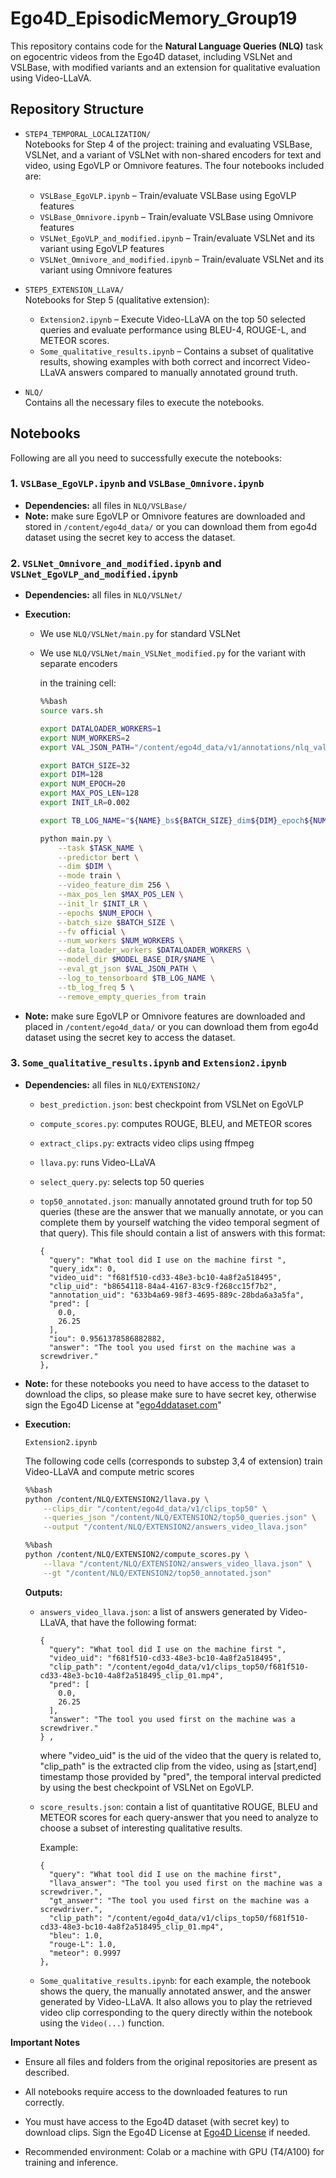 # Ego4D_EpisodicMemory_Group19

This repository contains code for the **Natural Language Queries (NLQ)** task on egocentric videos from the Ego4D dataset, including VSLNet and VSLBase, with modified variants and an extension for qualitative evaluation using Video-LLaVA.

## Repository Structure

- `STEP4_TEMPORAL_LOCALIZATION/`  
  Notebooks for Step 4 of the project: training and evaluating VSLBase, VSLNet, and a variant of VSLNet with non-shared encoders for text and video, using EgoVLP or Omnivore features. The four notebooks included are:  
  - `VSLBase_EgoVLP.ipynb` – Train/evaluate VSLBase using EgoVLP features  
  - `VSLBase_Omnivore.ipynb` – Train/evaluate VSLBase using Omnivore features  
  - `VSLNet_EgoVLP_and_modified.ipynb` – Train/evaluate VSLNet and its variant using EgoVLP features  
  - `VSLNet_Omnivore_and_modified.ipynb` – Train/evaluate VSLNet and its variant using Omnivore features


- `STEP5_EXTENSION_LLaVA/`  
  Notebooks for Step 5 (qualitative extension):  
  - `Extension2.ipynb` – Execute Video-LLaVA on the top 50 selected queries and evaluate performance using BLEU-4, ROUGE-L, and METEOR scores.  
  - `Some_qualitative_results.ipynb` – Contains a subset of qualitative results, showing examples with both correct and incorrect Video-LLaVA answers compared to manually annotated ground truth.

- `NLQ/`  
  Contains all the necessary files to execute the notebooks.

## Notebooks

Following are all you need to successfully execute the notebooks:

### 1. `VSLBase_EgoVLP.ipynb` and `VSLBase_Omnivore.ipynb`
- **Dependencies:** all files in `NLQ/VSLBase/`  
- **Note:** make sure EgoVLP or Omnivore features are downloaded and stored in `/content/ego4d_data/` or you can download them from ego4d dataset using the secret key to access the dataset.

### 2. `VSLNet_Omnivore_and_modified.ipynb` and `VSLNet_EgoVLP_and_modified.ipynb`
- **Dependencies:** all files in `NLQ/VSLNet/`  
- **Execution:**  
  - We use `NLQ/VSLNet/main.py` for standard VSLNet  
  - We use `NLQ/VSLNet/main_VSLNet_modified.py` for the variant with separate encoders

    in the training cell:
    
    ```bash
    %%bash
    source vars.sh
    
    export DATALOADER_WORKERS=1
    export NUM_WORKERS=2
    export VAL_JSON_PATH="/content/ego4d_data/v1/annotations/nlq_val.json"
    
    export BATCH_SIZE=32
    export DIM=128
    export NUM_EPOCH=20
    export MAX_POS_LEN=128
    export INIT_LR=0.002
    
    export TB_LOG_NAME="${NAME}_bs${BATCH_SIZE}_dim${DIM}_epoch${NUM_EPOCH}_ilr${INIT_LR}"
    
    python main.py \
        --task $TASK_NAME \
        --predictor bert \
        --dim $DIM \
        --mode train \
        --video_feature_dim 256 \
        --max_pos_len $MAX_POS_LEN \
        --init_lr $INIT_LR \
        --epochs $NUM_EPOCH \
        --batch_size $BATCH_SIZE \
        --fv official \
        --num_workers $NUM_WORKERS \
        --data_loader_workers $DATALOADER_WORKERS \
        --model_dir $MODEL_BASE_DIR/$NAME \
        --eval_gt_json $VAL_JSON_PATH \
        --log_to_tensorboard $TB_LOG_NAME \
        --tb_log_freq 5 \
        --remove_empty_queries_from train
      ```
    
- **Note:** make sure EgoVLP or Omnivore features are downloaded and placed in `/content/ego4d_data/` or you can download them from ego4d dataset using the secret key to access the dataset.

### 3. `Some_qualitative_results.ipynb` and `Extension2.ipynb`
- **Dependencies:** all files in `NLQ/EXTENSION2/`  
  - `best_prediction.json`: best checkpoint from VSLNet on EgoVLP  
  - `compute_scores.py`: computes ROUGE, BLEU, and METEOR scores  
  - `extract_clips.py`: extracts video clips using ffmpeg  
  - `llava.py`: runs Video-LLaVA  
  - `select_query.py`: selects top 50 queries  
  - `top50_annotated.json`: manually annotated ground truth for top 50 queries (these are the answer that we manually annotate, or you can complete them by yourself watching the video temporal segment of that query). This file should contain a list of answers with this format:
 
    ```
    {
      "query": "What tool did I use on the machine first ",
      "query_idx": 0,
      "video_uid": "f681f510-cd33-48e3-bc10-4a8f2a518495",
      "clip_uid": "b8654118-84a4-4167-83c9-f268cc15f7b2",
      "annotation_uid": "633b4a69-98f3-4695-889c-28bda6a3a5fa",
      "pred": [
        0.0,
        26.25
      ],
      "iou": 0.9561378586882882,
      "answer": "The tool you used first on the machine was a screwdriver."
    },
    ```
    
    
- **Note:** for these notebooks you need to have access to the dataset to download the clips, so please make sure to have secret key, otherwise sign the Ego4D License at "[ego4ddataset.com](https://ego4ddataset.com)"

- **Execution:**
  
   `Extension2.ipynb`
  
     The following code cells (corresponds to substep 3,4 of extension) train Video-LLaVA and compute metric scores
  
    ```bash
    %%bash
    python /content/NLQ/EXTENSION2/llava.py \
        --clips_dir "/content/ego4d_data/v1/clips_top50" \
        --queries_json "/content/NLQ/EXTENSION2/top50_queries.json" \
        --output "/content/NLQ/EXTENSION2/answers_video_llava.json"
    
    %%bash
    python /content/NLQ/EXTENSION2/compute_scores.py \
        --llava "/content/NLQ/EXTENSION2/answers_video_llava.json" \
        --gt "/content/NLQ/EXTENSION2/top50_annotated.json"
    ```
  
  **Outputs:**
  
  - `answers_video_llava.json`: a list of answers generated by Video-LLaVA, that have the following format:
  
    ``` 
    {
      "query": "What tool did I use on the machine first ",
      "video_uid": "f681f510-cd33-48e3-bc10-4a8f2a518495",
      "clip_path": "/content/ego4d_data/v1/clips_top50/f681f510-cd33-48e3-bc10-4a8f2a518495_clip_01.mp4",
      "pred": [
        0.0,
        26.25
      ],
      "answer": "The tool you used first on the machine was a screwdriver."
    } ,
    ```
  
    where "video_uid" is the uid of the video that the query is related to, "clip_path" is the extracted clip from the video, using as [start,end] timestamp those provided by "pred", the temporal interval predicted by using the best checkpoint of VSLNet on EgoVLP.
  - `score_results.json`: contain a list of quantitative ROUGE, BLEU and METEOR scores for each query-answer that you need to analyze to choose a subset of interesting qualitative results.
  
    Example:
    ```
    {
      "query": "What tool did I use on the machine first",
      "llava_answer": "The tool you used first on the machine was a screwdriver.",
      "gt_answer": "The tool you used first on the machine was a screwdriver.",
      "clip_path": "/content/ego4d_data/v1/clips_top50/f681f510-cd33-48e3-bc10-4a8f2a518495_clip_01.mp4",
      "bleu": 1.0,
      "rouge-L": 1.0,
      "meteor": 0.9997
    },
    ```
  
  - `Some_qualitative_results.ipynb`: for each example, the notebook shows the query, the manually annotated answer, and the answer generated by Video-LLaVA. It also allows you to play the retrieved video clip corresponding to the query directly within the notebook using the `Video(...)` function.

**Important Notes**

- Ensure all files and folders from the original repositories are present as described.

- All notebooks require access to the downloaded features to run correctly.

- You must have access to the Ego4D dataset (with secret key) to download clips. Sign the Ego4D License at [Ego4D License](https://ego4ddataset.com/ego4d-license/) if needed.

- Recommended environment: Colab or a machine with GPU (T4/A100) for training and inference.
